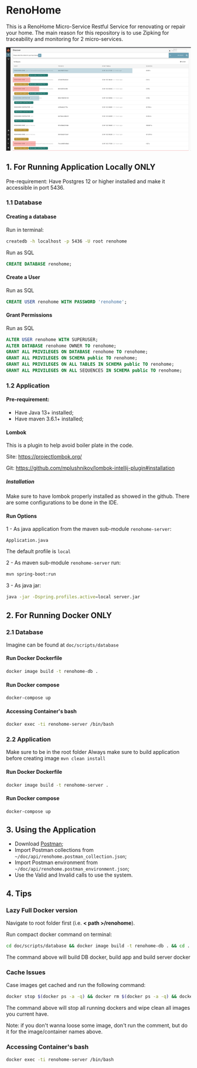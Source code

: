 # RenoHome

This is a RenoHome Micro-Service Restful Service for renovating or repair your home.
The main reason for this repository is to use Zipking for traceability and monitoring for 2 micro-services.

![Zipkin Tracing](doc/ZipkinTracing.png)

## 1. For Running Application Locally ONLY

Pre-requirement: Have Postgres 12 or higher installed and make it accessible in port 5436.

### 1.1 Database

#### Creating a database

Run in terminal: 
```bash
createdb -h localhost -p 5436 -U root renohome
```

Run as SQL
```sql
CREATE DATABASE renohome;
```

#### Create a User

Run as SQL
```sql
CREATE USER renohome WITH PASSWORD 'renohome';
```

#### Grant Permissions

Run as SQL
```sql
ALTER USER renohome WITH SUPERUSER;
ALTER DATABASE renohome OWNER TO renohome;
GRANT ALL PRIVILEGES ON DATABASE renohome TO renohome;
GRANT ALL PRIVILEGES ON SCHEMA public TO renohome;
GRANT ALL PRIVILEGES ON ALL TABLES IN SCHEMA public TO renohome;
GRANT ALL PRIVILEGES ON ALL SEQUENCES IN SCHEMA public TO renohome;
```

### 1.2 Application

#### Pre-requirement: 
- Have Java 13+ installed;
- Have maven 3.6.1+ installed;

#### Lombok

This is a plugin to help avoid boiler plate in the code. 

Site: https://projectlombok.org/

Git: https://github.com/mplushnikov/lombok-intellij-plugin#installation

##### Installation

Make sure to have lombok properly installed as showed in the github. There are some configurations to be done in the IDE.

#### Run Options
1 - As java application from the maven sub-module `renohome-server`: 
```
Application.java
```
The default profile is `local`


2 - As maven sub-module `renohome-server` run: 

```bash
mvn spring-boot:run
```

3 - As java jar:
```bash
java -jar -Dspring.profiles.active=local server.jar
``` 


## 2. For Running Docker ONLY

### 2.1 Database
Imagine can be found at `doc/scripts/database`

#### Run Docker Dockerfile
```bash
docker image build -t renohome-db .
```

#### Run Docker compose 
```bash
docker-compose up
```

#### Accessing Container's bash
```bash
docker exec -ti renohome-server /bin/bash
```


### 2.2 Application
Make sure to be in the root folder
Always make sure to build application before creating image `mvn clean install`

#### Run Docker Dockerfile
```bash
docker image build -t renohome-server .
```

#### Run Docker compose 
```bash
docker-compose up
```


## 3. Using the Application
- Download [Postman](https://www.getpostman.com/);
- Import Postman collections from `~/doc/api/renohome.postman_collection.json`;
- Import Postman environment from `~/doc/api/renohome.postman_environment.json`;
- Use the Valid and Invalid calls to use the system.


## 4. Tips
### Lazy Full Docker version
Navigate to root folder first (i.e. **< path >/renohome**).

Run compact docker command on terminal:
```bash
cd doc/scripts/database && docker image build -t renohome-db . && cd ../../../ && mvn clean -T5C install -DskipTests=true -DskipITs -Dcheckstyle.skip=true -Dmaven.test.skip=true && docker image build -t renohome-server . && docker-compose up
``` 
The command above will build DB docker, build app and build server docker


### Cache Issues
Case images get cached and run the following command:
```bash
docker stop $(docker ps -a -q) && docker rm $(docker ps -a -q) && docker rmi $(docker images -a -q)
```
The command above will stop all running dockers and wipe clean all images you current have.

Note: if you don't wanna loose some image, don't run the comment, but do it for the image/container names above.

### Accessing Container's bash
```bash
docker exec -ti renohome-server /bin/bash
```
